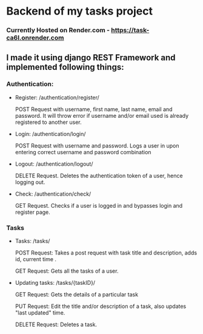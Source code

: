 # Backend of my tasks project

### Currently Hosted on Render.com - https://task-ca6l.onrender.com

## I made it using django REST Framework and implemented following things:
### Authentication:
- Register: /authentication/register/ 

    POST Request with username, first name, last name, email and password. It will throw error if username and/or email used is already registered to another user.
- Login: /authentication/login/
    
    POST Request with username and password. Logs a user in upon entering correct username and password combination
- Logout: /authentication/logout/

    DELETE Request. Deletes the authentication token of a user, hence logging out.
- Check: /authentication/check/

    GET Request. Checks if a user is logged in and bypasses login and register page.

### Tasks
- Tasks: /tasks/

    POST Request: Takes a post request with task title and description, adds id, current time .
    
    GET Request: Gets all the tasks of a user.

- Updating tasks: /tasks/{taskID}/
    
    GET Request: Gets the details of a particular task

    PUT Request: Edit the title and/or description of a task, also updates "last updated" time.

    DELETE Request: Deletes a task.